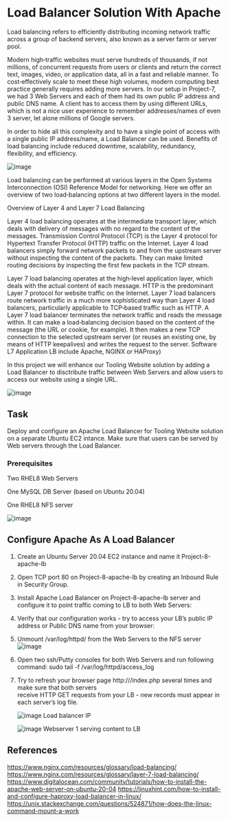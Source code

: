  # Load Balancer Solution With Apache

Load balancing refers to efficiently distributing incoming network traffic across a group of backend servers, also known as a server farm or server pool.

Modern high‑traffic websites must serve hundreds of thousands, if not millions, of concurrent requests from users or clients and return the correct text, images, video, or application data, all in a fast and reliable manner. To cost‑effectively scale to meet these high volumes, modern computing best practice generally requires adding more servers. In our setup in Project-7, we had 3 Web Servers and each of them had its own public IP address and public DNS name. A client has to access them by using different URLs, which is not a nice user experience to remember addresses/names of even 3 server, let alone millions of Google servers.

In order to hide all this complexity and to have a single point of access with a single public IP address/name, a Load Balancer can be used. Benefits of load balancing include reduced downtime, scalability, redundancy, flexibility, and efficiency.


![image](https://user-images.githubusercontent.com/78841364/114626197-596d9480-9c81-11eb-8e7b-d3c761f468b2.png)



Load balancing can be performed at various layers in the Open Systems Interconnection (OSI) Reference Model for networking. Here we offer an overview of two load‑balancing options at two different layers in the model.

Overview of Layer 4 and Layer 7 Load Balancing

Layer 4 load balancing operates at the intermediate transport layer, which deals with delivery of messages with no regard to the content of the messages. Transmission Control Protocol (TCP) is the Layer 4 protocol for Hypertext Transfer Protocol (HTTP) traffic on the Internet. Layer 4 load balancers simply forward network packets to and from the upstream server without inspecting the content of the packets. They can make limited routing decisions by inspecting the first few packets in the TCP stream.

Layer 7 load balancing operates at the high‑level application layer, which deals with the actual content of each message. HTTP is the predominant Layer 7 protocol for website traffic on the Internet. Layer 7 load balancers route network traffic in a much more sophisticated way than Layer 4 load balancers, particularly applicable to TCP‑based traffic such as HTTP. A Layer 7 load balancer terminates the network traffic and reads the message within. It can make a load‑balancing decision based on the content of the message (the URL or cookie, for example). It then makes a new TCP connection to the selected upstream server (or reuses an existing one, by means of HTTP keepalives) and writes the request to the server. Software L7 Application LB include Apache, NGINX or HAProxy)


In this project we will enhance our Tooling Website solution by adding a Load Balancer to disctribute traffic between Web Servers and allow users to access our website using a single URL.


![image](https://user-images.githubusercontent.com/78841364/114834409-84013f80-9d9e-11eb-8442-df85684d9828.png)


## Task

Deploy and configure an Apache Load Balancer for Tooling Website solution on a separate Ubuntu EC2 intance. Make sure that users can be served by Web servers through the Load Balancer.

### Prerequisites

Two RHEL8 Web Servers

One MySQL DB Server (based on Ubuntu 20.04)

One RHEL8 NFS server


![image](https://user-images.githubusercontent.com/78841364/114838408-b01ebf80-9da2-11eb-88b3-96acb9fafe14.png)


## Configure Apache As A Load Balancer

1. Create an Ubuntu Server 20.04 EC2 instance and name it Project-8-apache-lb
2. Open TCP port 80 on Project-8-apache-lb by creating an Inbound Rule in Security Group.
3. Install Apache Load Balancer on Project-8-apache-lb server and configure it to point traffic coming to LB to both Web Servers:
4. Verify that our configuration works - try to access your LB’s public IP address or Public DNS name from your browser:
5. Unmount /var/log/httpd/ from the Web Servers to the NFS server 
   ![image](https://user-images.githubusercontent.com/78841364/115362081-3108fd00-a18f-11eb-87c7-3647cc25adb1.png)

7. Open two ssh/Putty consoles for both Web Servers and run following command:
   sudo tail -f /var/log/httpd/access_log

8. Try to refresh your browser page http://<Load-Balancer-Public-IP-Address-or-Public-DNS-Name>/index.php several times and make sure that both servers    
   receive HTTP GET requests from your LB - new records must appear in each server’s log file.

    ![image](https://user-images.githubusercontent.com/78841364/115362552-a5dc3700-a18f-11eb-93c3-10389653cf52.png)  Load balancer IP
    
    ![image](https://user-images.githubusercontent.com/78841364/115362833-efc51d00-a18f-11eb-9639-af1d18a0b084.png) Webserver 1 serving content to LB
    
    


     











## References

https://www.nginx.com/resources/glossary/load-balancing/
https://www.nginx.com/resources/glossary/layer-7-load-balancing/
https://www.digitalocean.com/community/tutorials/how-to-install-the-apache-web-server-on-ubuntu-20-04
https://linuxhint.com/how-to-install-and-configure-haproxy-load-balancer-in-linux/
https://unix.stackexchange.com/questions/524871/how-does-the-linux-command-mount-a-work


